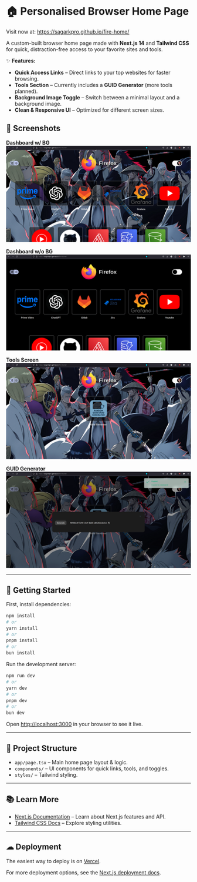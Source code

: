 # 🏠 Personalised Browser Home Page

Visit now at: https://sagarkpro.github.io/fire-home/

A custom-built browser home page made with **Next.js 14** and **Tailwind CSS** for quick, distraction-free access to your favorite sites and tools.

✨ **Features:**

- **Quick Access Links** – Direct links to your top websites for faster browsing.
- **Tools Section** – Currently includes a **GUID Generator** (more tools planned).
- **Background Image Toggle** – Switch between a minimal layout and a background image.
- **Clean & Responsive UI** – Optimized for different screen sizes.

## 📸 Screenshots

**Dashboard w/ BG**
![Dashboard w/ BG Screenshot](./screenshots/sites-with-bg.png)

**Dashboard w/o BG**
![Dashboard w/o BG Screenshot](./screenshots/plain-sites.png)

**Tools Screen**
![Tools Screenshot](./screenshots/tools.png)

**GUID Generator**
![GUID Generator Screenshot](./screenshots/guid.png)

---

## 🚀 Getting Started

First, install dependencies:

```bash
npm install
# or
yarn install
# or
pnpm install
# or
bun install
```

Run the development server:

```bash
npm run dev
# or
yarn dev
# or
pnpm dev
# or
bun dev
```

Open [http://localhost:3000](http://localhost:3000) in your browser to see it live.

---

## 📂 Project Structure

- `app/page.tsx` – Main home page layout & logic.
- `components/` – UI components for quick links, tools, and toggles.
- `styles/` – Tailwind styling.

---

## 📚 Learn More

- [Next.js Documentation](https://nextjs.org/docs) – Learn about Next.js features and API.
- [Tailwind CSS Docs](https://tailwindcss.com/docs) – Explore styling utilities.

---

## ☁ Deployment

The easiest way to deploy is on [Vercel](https://vercel.com/new?utm_medium=default-template&filter=next.js&utm_source=create-next-app).

For more deployment options, see the [Next.js deployment docs](https://nextjs.org/docs/app/building-your-application/deploying).